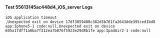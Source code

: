 #### Test 55613145ac448d4_iOS_server Logs


```
iOS application timeout
,Unexpected exit on device 17df3859480c382d3b761fa2643dde395ced1bd8 app:Iphone5-1 code:null,Unexpected exit on device 605a17dff1a0ba7f312ea7b076f5923e29d8b1fe app:IpadAir2-1 code:null
```
